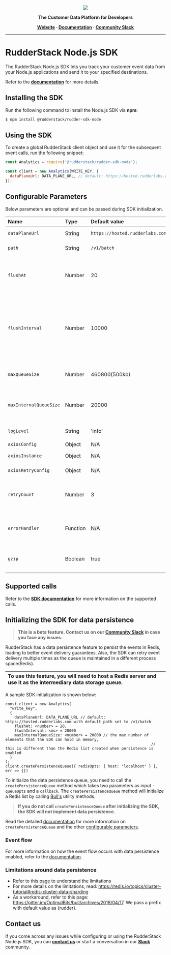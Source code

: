 <p align="center">
  <a href="https://rudderstack.com/">
    <img src="https://user-images.githubusercontent.com/59817155/121357083-1c571300-c94f-11eb-8cc7-ce6df13855c9.png">
  </a>
</p>

<p align="center"><b>The Customer Data Platform for Developers</b></p>

<p align="center">
  <b>
    <a href="https://rudderstack.com">Website</a>
    ·
    <a href="https://rudderstack.com/docs/stream-sources/rudderstack-sdk-integration-guides/rudderstack-node-sdk/">Documentation</a>
    ·
    <a href="https://rudderstack.com/join-rudderstack-slack-community">Community Slack</a>
  </b>
</p>

---

# RudderStack Node.js SDK

The RudderStack Node.js SDK lets you track your customer event data from your Node.js applications and send it to your specified destinations.

Refer to the [**documentation**](https://www.rudderstack.com/docs/stream-sources/rudderstack-sdk-integration-guides/rudderstack-node-sdk/) for more details.

## Installing the SDK

Run the following command to install the Node.js SDK via **npm**:

```bash
$ npm install @rudderstack/rudder-sdk-node
```

## Using the SDK

To create a global RudderStack client object and use it for the subsequent event calls, run the following snippet:

```javascript
const Analytics = require('@rudderstack/rudder-sdk-node');

const client = new Analytics(WRITE_KEY, {
  dataPlaneUrl: DATA_PLANE_URL, // default: https://hosted.rudderlabs.com
});
```

## Configurable Parameters

Below parameters are optional and can be passed during SDK initialization.

| Name                   | Type     | Default value                   | Description                                                                                       |
| :--------------------- | :------- | :------------------------------ | :------------------------------------------------------------------------------------------------ |
| `dataPlaneUrl`         | String   | `https://hosted.rudderlabs.com` | The data plane URL.                                                                               |
| `path`                 | String   | `/v1/batch`                     | Path to batch endpoint.                                                                           |
| `flushAt`              | Number   | 20                              | The number of events to be flushed when reached this limit.                                       |
| `flushInterval`        | Number   | 10000                           | The maximum timespan (in milliseconds) after which the events from the in-memory queue is flushed |
| `maxQueueSize`         | Number   | 460800(500kb)                   | Maximum payload size of a batch request                                                           |
| `maxInternalQueueSize` | Number   | 20000                           | The maximum length of the in-memory queue                                                         |
| `logLevel`             | String   | 'info'                          | Log level. `Ex: 'debug', 'error'`                                                                 |
| `axiosConfig`          | Object   | N/A                             | Axios config                                                                                      |
| `axiosInstance`        | Object   | N/A                             | Axios instance                                                                                    |
| `axiosRetryConfig`     | Object   | N/A                             | Axios retry configuration                                                                         |
| `retryCount`           | Number   | 3                               | Number of times requests will be retried by axios if failed                                       |
| `errorHandler`         | Function | N/A                             | A function that will be called if request to server failed                                        |
| `gzip`                 | Boolean  | true                            | Whether to compress request with gzip or not                                                      |

## Supported calls

Refer to the [**SDK documentation**](https://www.rudderstack.com/docs/stream-sources/rudderstack-sdk-integration-guides/rudderstack-node-sdk/) for more information on the supported calls.

## Initializing the SDK for data persistence

> **This is a beta feature. Contact us on our [Community Slack](https://rudderstack.com/join-rudderstack-slack-community) in case you face any issues.**

RudderStack has a data persistence feature to persist the events in Redis, leading to better event delivery guarantees. Also, the SDK can retry event delivery multiple times as the queue is maintained in a different process space(Redis).

| To use this feature, you will need to host a Redis server and use it as the intermediary data storage queue. |
| :----------------------------------------------------------------------------------------------------------- |

A sample SDK initialization is shown below:

```
const client = new Analytics(
  "write_key",
  {
    dataPlaneUrl: DATA_PLANE_URL // default: https://hosted.rudderlabs.com with default path set to /v1/batch
    flushAt: <number> = 20,
    flushInterval: <ms> = 20000
    maxInternalQueueSize: <number> = 20000 // the max number of elements that the SDK can hold in memory,
                                                                // this is different than the Redis list created when persistence is enabled
  }
);
client.createPersistenceQueue({ redisOpts: { host: "localhost" } }, err => {})
```

To initialize the data persistence queue, you need to call the `createPersistenceQueue` method which takes two parameters as input - `queueOpts` and a `callback`. The `createPersistenceQueue` method will initialize a Redis list by calling [Bull's](https://github.com/OptimalBits/bull) utility methods.

> **If you do not call `createPersistenceQueue` after initializing the SDK, the SDK will not implement data persistence.**

Read the detailed [documentation](https://www.rudderstack.com/docs/stream-sources/rudderstack-sdk-integration-guides/rudderstack-node-sdk/#nodejs-sdk-data-persistence) for more information on `createPersistenceQueue` and the other [configurable parameters](https://www.rudderstack.com/docs/stream-sources/rudderstack-sdk-integration-guides/rudderstack-node-sdk/#configurable-parameters).

### Event flow

For more information on how the event flow occurs with data persistence enabled, refer to the [documentation](https://www.rudderstack.com/docs/stream-sources/rudderstack-sdk-integration-guides/rudderstack-node-sdk/#event-flow).

### Limitations around data persistence

- Refer to this [page](https://gitter.im/OptimalBits/bull/archives/2018/04/17) to understand the limitations
- For more details on the limitations, read: https://redis.io/topics/cluster-tutorial#redis-cluster-data-sharding
- As a workaround, refer to this page: https://gitter.im/OptimalBits/bull/archives/2018/04/17. We pass a prefix with default value as {rudder}.

## Contact us

If you come across any issues while configuring or using the RudderStack Node.js SDK, you can [**contact us**](https://rudderstack.com/contact/) or start a conversation in our [**Slack**](https://resources.rudderstack.com/join-rudderstack-slack) community.
